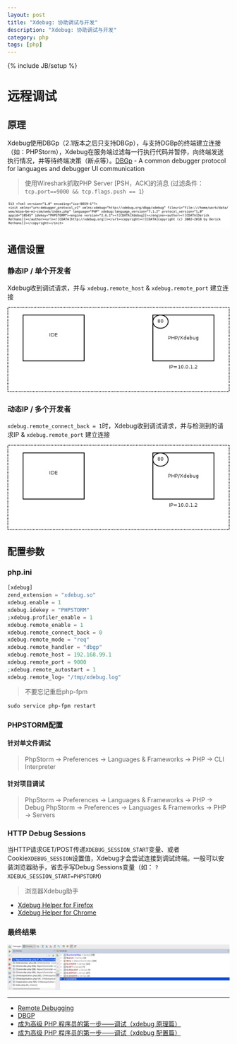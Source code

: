 ```yaml
---
layout: post
title: "Xdebug: 协助调试与开发"
description: "Xdebug: 协助调试与开发"
category: php
tags: [php]
---
```

{% include JB/setup %}

# 远程调试

## 原理
Xdebug使用DBGp（2.1版本之后只支持DBGp），与支持DGBp的终端建立连接（如：PHPStorm），Xdebug在服务端过滤每一行执行代码并暂停，向终端发送执行情况，并等待终端决策（断点等）。[DBGp](https://xdebug.org/docs-dbgp.php) - A common debugger protocol for languages and debugger UI communication

> 使用Wireshark抓取PHP Server [PSH，ACK]的消息 (过滤条件：`tcp.port==9000 && tcp.flags.push == 1`)

![](/assets/image/1540976019586.jpg)

## 通信设置

### 静态IP / 单个开发者

Xdebug收到调试请求，并与 `xdebug.remote_host` & `xdebug.remote_port` 建立连接

![](/assets/image/dbgp-setup.gif)

### 动态IP / 多个开发者

`xdebug.remote_connect_back = 1`时，Xdebug收到调试请求，并与检测到的请求IP & `xdebug.remote_port` 建立连接

![](/assets/image/dbgp-setup2.gif)


## 配置参数

### php.ini
```php
[xdebug]
zend_extension = "xdebug.so"
xdebug.enable = 1
xdebug.idekey = "PHPSTORM"
;xdebug.profiler_enable = 1
xdebug.remote_enable = 1
xdebug.remote_connect_back = 0
xdebug.remote_mode = "req"
xdebug.remote_handler = "dbgp"
xdebug.remote_host = 192.168.99.1
xdebug.remote_port = 9000
;xdebug.remote_autostart = 1
xdebug.remote_log= "/tmp/xdebug.log"
```
> 不要忘记重启php-fpm

```
sudo service php-fpm restart
```

### PHPSTORM配置

#### 针对单文件调试

> PhpStorm -> Preferences -> Languages & Frameworks -> PHP -> CLI Interpreter

#### 针对项目调试

> PhpStorm -> Preferences -> Languages & Frameworks -> PHP -> Debug
> PhpStorm -> Preferences -> Languages & Frameworks -> PHP -> Servers

### HTTP Debug Sessions

当HTTP请求GET/POST传递`XDEBUG_SESSION_START`变量、或者Cookie`XDEBUG_SESSION`设置值，Xdebug才会尝试连接到调试终端。一般可以安装浏览器助手，省去手写Debug Sessions变量（如： `?XDEBUG_SESSION_START=PHPSTORM`）

> 浏览器Xdebug助手

* [Xdebug Helper for Firefox](https://addons.mozilla.org/en-GB/firefox/addon/xdebug-helper-for-firefox/)
* [Xdebug Helper for Chrome](https://chrome.google.com/extensions/detail/eadndfjplgieldjbigjakmdgkmoaaaoc)

### 最终结果

![](/assets/image/1540979635588.jpg)

---
* [Remote Debugging](https://xdebug.org/docs/remote)
* [DBGP](https://xdebug.org/docs-dbgp.php)
* [成为高级 PHP 程序员的第一步——调试（xdebug 原理篇）](https://laravel-china.org/articles/4090/the-first-step-to-becoming-a-senior-php-programmer-debugging-xdebug-principle)
* [成为高级 PHP 程序员的第一步——调试（xdebug 配置篇）](https://laravel-china.org/articles/4098/the-first-step-to-becoming-a-senior-php-programmer-debug-xdebug-configuration)
